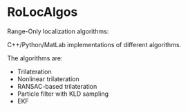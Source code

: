 # RoLocAlgos

Range-Only localization algorithms:

C++/Python/MatLab implementations of different algorithms.

The algorithms are:
- Trilateration
- Nonlinear trilateration
- RANSAC-based trilateration
- Particle filter with KLD sampling
- EKF

